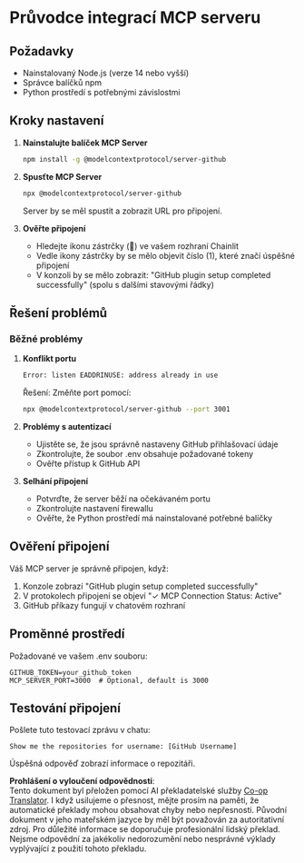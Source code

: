 <!--
CO_OP_TRANSLATOR_METADATA:
{
  "original_hash": "c4be907703b836d1a1c360db20da4de9",
  "translation_date": "2025-07-12T14:18:16+00:00",
  "source_file": "11-mcp/code_samples/github-mcp/MCP_SETUP.md",
  "language_code": "cs"
}
-->
# Průvodce integrací MCP serveru

## Požadavky
- Nainstalovaný Node.js (verze 14 nebo vyšší)
- Správce balíčků npm
- Python prostředí s potřebnými závislostmi

## Kroky nastavení

1. **Nainstalujte balíček MCP Server**
   ```bash
   npm install -g @modelcontextprotocol/server-github
   ```

2. **Spusťte MCP Server**
   ```bash
   npx @modelcontextprotocol/server-github
   ```
   Server by se měl spustit a zobrazit URL pro připojení.

3. **Ověřte připojení**
   - Hledejte ikonu zástrčky (🔌) ve vašem rozhraní Chainlit
   - Vedle ikony zástrčky by se mělo objevit číslo (1), které značí úspěšné připojení
   - V konzoli by se mělo zobrazit: "GitHub plugin setup completed successfully" (spolu s dalšími stavovými řádky)

## Řešení problémů

### Běžné problémy

1. **Konflikt portu**
   ```bash
   Error: listen EADDRINUSE: address already in use
   ```
   Řešení: Změňte port pomocí:
   ```bash
   npx @modelcontextprotocol/server-github --port 3001
   ```

2. **Problémy s autentizací**
   - Ujistěte se, že jsou správně nastaveny GitHub přihlašovací údaje
   - Zkontrolujte, že soubor .env obsahuje požadované tokeny
   - Ověřte přístup k GitHub API

3. **Selhání připojení**
   - Potvrďte, že server běží na očekávaném portu
   - Zkontrolujte nastavení firewallu
   - Ověřte, že Python prostředí má nainstalované potřebné balíčky

## Ověření připojení

Váš MCP server je správně připojen, když:
1. Konzole zobrazí "GitHub plugin setup completed successfully"
2. V protokolech připojení se objeví "✓ MCP Connection Status: Active"
3. GitHub příkazy fungují v chatovém rozhraní

## Proměnné prostředí

Požadované ve vašem .env souboru:
```
GITHUB_TOKEN=your_github_token
MCP_SERVER_PORT=3000  # Optional, default is 3000
```

## Testování připojení

Pošlete tuto testovací zprávu v chatu:
```
Show me the repositories for username: [GitHub Username]
```
Úspěšná odpověď zobrazí informace o repozitáři.

**Prohlášení o vyloučení odpovědnosti**:  
Tento dokument byl přeložen pomocí AI překladatelské služby [Co-op Translator](https://github.com/Azure/co-op-translator). I když usilujeme o přesnost, mějte prosím na paměti, že automatické překlady mohou obsahovat chyby nebo nepřesnosti. Původní dokument v jeho mateřském jazyce by měl být považován za autoritativní zdroj. Pro důležité informace se doporučuje profesionální lidský překlad. Nejsme odpovědní za jakékoliv nedorozumění nebo nesprávné výklady vyplývající z použití tohoto překladu.